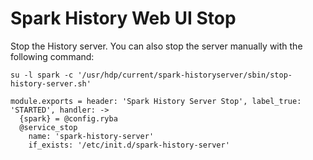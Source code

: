 # Spark History Web UI Stop

Stop the History server. You can also stop the server manually with the
following command:

```
su -l spark -c '/usr/hdp/current/spark-historyserver/sbin/stop-history-server.sh'
```

    module.exports = header: 'Spark History Server Stop', label_true: 'STARTED', handler: ->
      {spark} = @config.ryba
      @service_stop
        name: 'spark-history-server'
        if_exists: '/etc/init.d/spark-history-server'
